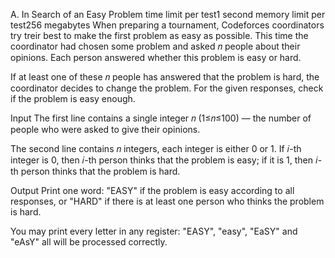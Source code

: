 A. In Search of an Easy Problem
time limit per test1 second
memory limit per test256 megabytes
When preparing a tournament, Codeforces coordinators try treir best to make the first problem as easy as possible. This time the coordinator had chosen some problem and asked 𝑛 people about their opinions. Each person answered whether this problem is easy or hard.

If at least one of these 𝑛 people has answered that the problem is hard, the coordinator decides to change the problem. For the given responses, check if the problem is easy enough.

Input
The first line contains a single integer 𝑛 (1≤𝑛≤100) — the number of people who were asked to give their opinions.

The second line contains 𝑛 integers, each integer is either 0 or 1. If 𝑖-th integer is 0, then 𝑖-th person thinks that the problem is easy; if it is 1, then 𝑖-th person thinks that the problem is hard.

Output
Print one word: "EASY" if the problem is easy according to all responses, or "HARD" if there is at least one person who thinks the problem is hard.

You may print every letter in any register: "EASY", "easy", "EaSY" and "eAsY" all will be processed correctly.